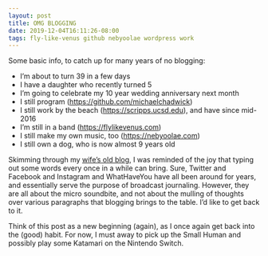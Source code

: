 ```yaml
---
layout: post
title: OMG BLOGGING
date: 2019-12-04T16:11:26-08:00
tags: fly-like-venus github nebyoolae wordpress work
---
```

Some basic info, to catch up for many years of no blogging:

* I&#8217;m about to turn 39 in a few days
* I have a daughter who recently turned 5
* I&#8217;m going to celebrate my 10 year wedding anniversary next month
* I still program (<https://github.com/michaelchadwick>)
* I still work by the beach (<https://scripps.ucsd.edu>), and have since mid-2016
* I&#8217;m still in a band (<https://flylikevenus.com>)
* I still make my own music, too (<https://nebyoolae.com>)
* I still own a dog, who is now almost 9 years old

<!--more-->

Skimming through my [wife&#8217;s old blog](https://birdiebloggery.wordpress.com), I was reminded of the joy that typing out some words every once in a while can bring. Sure, Twitter and Facebook and Instagram and WhatHaveYou have all been around for years, and essentially serve the purpose of broadcast journaling. However, they are all about the micro soundbite, and not about the mulling of thoughts over various paragraphs that blogging brings to the table. I&#8217;d like to get back to it.

Think of this post as a new beginning (again), as I once again get back into the (good) habit. For now, I must away to pick up the Small Human and possibly play some Katamari on the Nintendo Switch.
